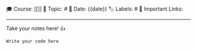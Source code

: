 🎓  Course: [[]]
📖  Topic: #
📆  Date: {{date}}
🏷️  Labels: #
🔗  Important Links: 

---

Take your notes here! 👍

```bash
Write your code here
```
